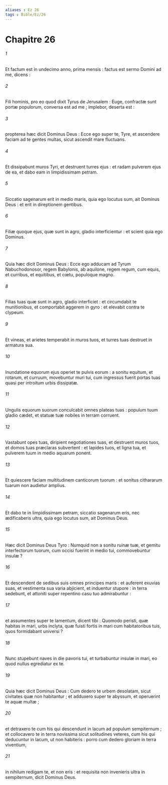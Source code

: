 ```yaml
---
aliases : Ez 26
tags : Bible/Ez/26
---
```


# Chapitre 26

###### 1
Et factum est in undecimo anno, prima mensis : factus est sermo Domini ad me, dicens :
###### 2
Fili hominis, pro eo quod dixit Tyrus de Jerusalem : Euge, confractæ sunt portæ populorum, conversa est ad me ; implebor, deserta est :
###### 3
propterea hæc dicit Dominus Deus : Ecce ego super te, Tyre, et ascendere faciam ad te gentes multas, sicut ascendit mare fluctuans.
###### 4
Et dissipabunt muros Tyri, et destruent turres ejus : et radam pulverem ejus de ea, et dabo eam in limpidissimam petram.
###### 5
Siccatio sagenarum erit in medio maris, quia ego locutus sum, ait Dominus Deus : et erit in direptionem gentibus.
###### 6
Filiæ quoque ejus, quæ sunt in agro, gladio interficientur : et scient quia ego Dominus.
###### 7
Quia hæc dicit Dominus Deus : Ecce ego adducam ad Tyrum Nabuchodonosor, regem Babylonis, ab aquilone, regem regum, cum equis, et curribus, et equitibus, et cœtu, populoque magno.
###### 8
Filias tuas quæ sunt in agro, gladio interficiet : et circumdabit te munitionibus, et comportabit aggerem in gyro : et elevabit contra te clypeum.
###### 9
Et vineas, et arietes temperabit in muros tuos, et turres tuas destruet in armatura sua.
###### 10
Inundatione equorum ejus operiet te pulvis eorum : a sonitu equitum, et rotarum, et curruum, movebuntur muri tui, cum ingressus fuerit portas tuas quasi per introitum urbis dissipatæ.
###### 11
Ungulis equorum suorum conculcabit omnes plateas tuas : populum tuum gladio cædet, et statuæ tuæ nobiles in terram corruent.
###### 12
Vastabunt opes tuas, diripient negotiationes tuas, et destruent muros tuos, et domos tuas præclaras subvertent : et lapides tuos, et ligna tua, et pulverem tuum in medio aquarum ponent.
###### 13
Et quiescere faciam multitudinem canticorum tuorum : et sonitus cithararum tuarum non audietur amplius.
###### 14
Et dabo te in limpidissimam petram, siccatio sagenarum eris, nec ædificaberis ultra, quia ego locutus sum, ait Dominus Deus.
###### 15
Hæc dicit Dominus Deus Tyro : Numquid non a sonitu ruinæ tuæ, et gemitu interfectorum tuorum, cum occisi fuerint in medio tui, commovebuntur insulæ ?
###### 16
Et descendent de sedibus suis omnes principes maris : et auferent exuvias suas, et vestimenta sua varia abjicient, et induentur stupore : in terra sedebunt, et attoniti super repentino casu tuo admirabuntur :
###### 17
et assumentes super te lamentum, dicent tibi : Quomodo peristi, quæ habitas in mari, urbs inclyta, quæ fuisti fortis in mari cum habitatoribus tuis, quos formidabant universi ?
###### 18
Nunc stupebunt naves in die pavoris tui, et turbabuntur insulæ in mari, eo quod nullus egrediatur ex te.
###### 19
Quia hæc dicit Dominus Deus : Cum dedero te urbem desolatam, sicut civitates quæ non habitantur ; et adduxero super te abyssum, et operuerint te aquæ multæ ;
###### 20
et detraxero te cum his qui descendunt in lacum ad populum sempiternum ; et collocavero te in terra novissima sicut solitudines veteres, cum his qui deducuntur in lacum, ut non habiteris : porro cum dedero gloriam in terra viventium,
###### 21
in nihilum redigam te, et non eris : et requisita non invenieris ultra in sempiternum, dicit Dominus Deus.
